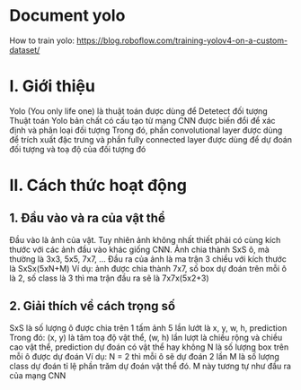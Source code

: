 # Document yolo
How to train yolo: https://blog.roboflow.com/training-yolov4-on-a-custom-dataset/

# I. Giới thiệu
Yolo (You only life one) là thuật toán được dùng để Detetect đối tượng<br>
Thuật toán Yolo bản chất có cấu tạo từ mạng CNN được biến đổi để xác định và phân loại đối tượng
Trong đó, phần convolutional layer được dùng để trích xuất đặc trưng và phần fully connected layer được dùng để dự đoán đối tượng và toạ độ của đối tượng đó
# II. Cách thức hoạt động
## 1. Đầu vào và ra của vật thể
Đầu vào là ảnh của vật. Tuy nhiên ảnh không nhất thiết phải có cùng kích thước với các ảnh đầu vào khác giống CNN. Ảnh chia thành SxS ô, mà thường là 3x3, 5x5, 7x7, ...
Đầu ra của ảnh là ma trận 3 chiều với kích thước là SxSx(5xN+M)
Ví dụ: ảnh được chia thành 7x7, số box dự đoán trên mỗi ô là 2, số class là 3 thì ma trận đầu ra sẽ là 7x7x(5x2+3)
## 2. Giải thích về cách trọng số
SxS là số lượng ô được chia trên 1 tấm ảnh
5 lần lướt là x, y, w, h, prediction
Trong đó: (x, y) là tâm toạ độ vật thể, (w, h) lần lượt là chiều rộng và chiều cao vật thể, prediction dự đoán có vật thể hay không
N là số lượng box trên mỗi ô được dự đoán
Ví dụ: N = 2 thì mỗi ô sẽ dự đoán 2 lần
M là số lượng class dự đoán tỉ lệ phần trăm dự đoán vật thể đó. M này tương tự như đầu ra của mạng CNN
